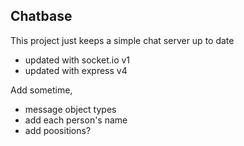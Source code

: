 ## Chatbase

This project just keeps a simple chat server up to date

- updated with socket.io v1
- updated with express v4

Add sometime,
- message object types
- add each person's name
- add poositions?

